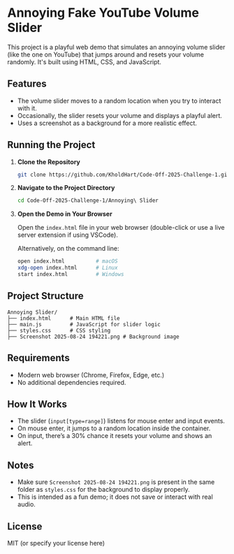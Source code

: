 # Annoying Fake YouTube Volume Slider

This project is a playful web demo that simulates an annoying volume slider (like the one on YouTube) that jumps around and resets your volume randomly. It's built using HTML, CSS, and JavaScript.

## Features

- The volume slider moves to a random location when you try to interact with it.
- Occasionally, the slider resets your volume and displays a playful alert.
- Uses a screenshot as a background for a more realistic effect.

## Running the Project

1. **Clone the Repository**
   
   ```bash
   git clone https://github.com/KholdHart/Code-Off-2025-Challenge-1.git
   ```

2. **Navigate to the Project Directory**
   
   ```bash
   cd Code-Off-2025-Challenge-1/Annoying\ Slider
   ```

3. **Open the Demo in Your Browser**
   
   Open the `index.html` file in your web browser (double-click or use a live server extension if using VSCode).

   Alternatively, on the command line:
   ```bash
   open index.html          # macOS
   xdg-open index.html      # Linux
   start index.html         # Windows
   ```

## Project Structure

```
Annoying Slider/
├── index.html      # Main HTML file
├── main.js         # JavaScript for slider logic
├── styles.css      # CSS styling
├── Screenshot 2025-08-24 194221.png # Background image
```

## Requirements

- Modern web browser (Chrome, Firefox, Edge, etc.)
- No additional dependencies required.

## How It Works

- The slider (`input[type=range]`) listens for mouse enter and input events.
- On mouse enter, it jumps to a random location inside the container.
- On input, there’s a 30% chance it resets your volume and shows an alert.

## Notes

- Make sure `Screenshot 2025-08-24 194221.png` is present in the same folder as `styles.css` for the background to display properly.
- This is intended as a fun demo; it does not save or interact with real audio.

## License

MIT (or specify your license here)